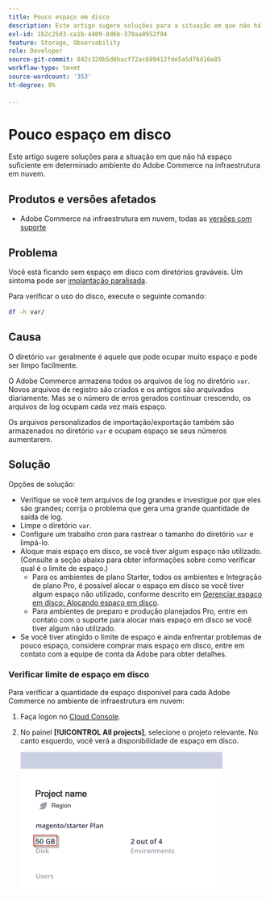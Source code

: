 ```yaml
---
title: Pouco espaço em disco
description: Este artigo sugere soluções para a situação em que não há espaço suficiente em determinado ambiente do Adobe Commerce na infraestrutura em nuvem.
exl-id: 1b2c25d3-ca1b-4409-8d6b-378aa0952f94
feature: Storage, Observability
role: Developer
source-git-commit: 842c329b5d8bacf72ac689412fde5a5d76d16e85
workflow-type: tm+mt
source-wordcount: '353'
ht-degree: 0%

---
```


# Pouco espaço em disco

Este artigo sugere soluções para a situação em que não há espaço suficiente em determinado ambiente do Adobe Commerce na infraestrutura em nuvem.

## Produtos e versões afetados

* Adobe Commerce na infraestrutura em nuvem, todas as [versões com suporte](https://magento.com/sites/default/files/magento-software-lifecycle-policy.pdf)

## Problema

Você está ficando sem espaço em disco com diretórios graváveis. Um sintoma pode ser [implantação paralisada](https://experienceleague.adobe.com/en/docs/experience-cloud-kcs/kbarticles/ka-26878).

Para verificar o uso do disco, execute o seguinte comando:

```bash
df -h var/
```

## Causa

O diretório `var` geralmente é aquele que pode ocupar muito espaço e pode ser limpo facilmente.

O Adobe Commerce armazena todos os arquivos de log no diretório `var`. Novos arquivos de registro são criados e os antigos são arquivados diariamente. Mas se o número de erros gerados continuar crescendo, os arquivos de log ocupam cada vez mais espaço.

Os arquivos personalizados de importação/exportação também são armazenados no diretório `var` e ocupam espaço se seus números aumentarem.

## Solução

Opções de solução:

* Verifique se você tem arquivos de log grandes e investigue por que eles são grandes; corrija o problema que gera uma grande quantidade de saída de log.
* Limpe o diretório `var`.
* Configure um trabalho cron para rastrear o tamanho do diretório `var` e limpá-lo.
* Aloque mais espaço em disco, se você tiver algum espaço não utilizado. (Consulte a seção abaixo para obter informações sobre como verificar qual é o limite de espaço.)
   * Para os ambientes de plano Starter, todos os ambientes e Integração de plano Pro, é possível alocar o espaço em disco se você tiver algum espaço não utilizado, conforme descrito em [Gerenciar espaço em disco: Alocando espaço em disco](https://experienceleague.adobe.com/en/docs/commerce-cloud-service/user-guide/develop/storage/manage-disk-space#application-disk-space).
   * Para ambientes de preparo e produção planejados Pro, entre em contato com o suporte para alocar mais espaço em disco se você tiver algum não utilizado.
* Se você tiver atingido o limite de espaço e ainda enfrentar problemas de pouco espaço, considere comprar mais espaço em disco, entre em contato com a equipe de conta da Adobe para obter detalhes.

### Verificar limite de espaço em disco

Para verificar a quantidade de espaço disponível para cada Adobe Commerce no ambiente de infraestrutura em nuvem:

1. Faça logon no [Cloud Console](https://console.adobecommerce.com).
1. No painel **[!UICONTROL All projects]**, selecione o projeto relevante. No canto esquerdo, você verá a disponibilidade de espaço em disco.

   ![espaço_projeto.png](/help/troubleshooting/miscellaneous/assets/project_space.png)
